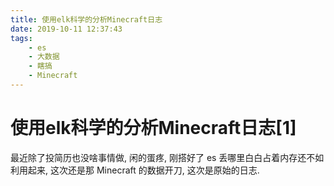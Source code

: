 ```yaml
---
title: 使用elk科学的分析Minecraft日志
date: 2019-10-11 12:37:43
tags:
	- es
	- 大数据
	- 瞎搞
	- Minecraft
---
```




# 使用elk科学的分析Minecraft日志[1]

最近除了投简历也没啥事情做, 闲的蛋疼, 刚搭好了 es 丢哪里白白占着内存还不如利用起来, 这次还是那 Minecraft 的数据开刀, 这次是原始的日志.

